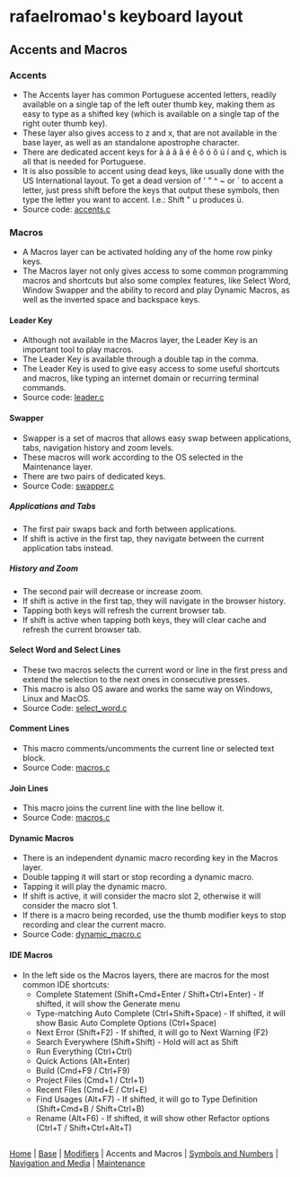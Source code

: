 # rafaelromao's keyboard layout

## Accents and Macros

### Accents
- The Accents layer has common Portuguese accented letters, readily available on a single tap of the left outer thumb key, making them as easy to type as a shifted key (which is available on a single tap of the right outer thumb key).
- These layer also gives access to z and x, that are not available in the base layer, as well as an standalone apostrophe character.
- There are dedicated accent keys for à á ã â é ê õ ó ô ú í and ç, which is all that is needed for Portuguese.
- It is also possible to accent using dead keys, like usually done with the US International layout. To get a dead version of ' " ^ ~ or ` to accent a letter, just press shift before the keys that output these symbols, then type the letter you want to accent. I.e.: Shift " u produces ü. 
- Source code: [accents.c](../src/qmk/users/rafaelromao/features/accents.c)

### Macros
- A Macros layer can be activated holding any of the home row pinky keys.
- The Macros layer not only gives access to some common programming macros and shortcuts but also some complex features, like Select Word, Window Swapper and the ability to record and play Dynamic Macros, as well as the inverted space and backspace keys.

#### Leader Key
- Although not available in the Macros layer, the Leader Key is an important tool to play macros.
- The Leader Key is available through a double tap in the comma.
- The Leader Key is used to give easy access to some useful shortcuts and macros, like typing an internet domain or recurring terminal commands.
- Source code: [leader.c](../src/qmk/users/rafaelromao/features/leader.c)

#### Swapper
- Swapper is a set of macros that allows easy swap between applications, tabs, navigation history and zoom levels.
- These macros will work according to the OS selected in the Maintenance layer.
- There are two pairs of dedicated keys.
- Source Code: [swapper.c](../src/qmk/users/rafaelromao/features/swapper.c)
##### Applications and Tabs
- The first pair swaps back and forth between applications.
- If shift is active in the first tap, they navigate between the current application tabs instead.
##### History and Zoom
- The second pair will decrease or increase zoom.
- If shift is active in the first tap, they will navigate in the browser history.
- Tapping both keys will refresh the current browser tab.
- If shift is active when tapping both keys, they will clear cache and refresh the current browser tab.

#### Select Word and Select Lines
- These two macros selects the current word or line in the first press and extend the selection to the next ones in consecutive presses.
- This macro is also OS aware and works the same way on Windows, Linux and MacOS.
- Source Code: [select_word.c](../src/qmk/users/rafaelromao/features/select_word.c)

#### Comment Lines
- This macro comments/uncomments the current line or selected text block.
- Source Code: [macros.c](../src/qmk/users/rafaelromao/features/macros.c)

#### Join Lines
- This macro joins the current line with the line bellow it.
- Source Code: [macros.c](../src/qmk/users/rafaelromao/features/macros.c)

#### Dynamic Macros
- There is an independent dynamic macro recording key in the Macros layer.
- Double tapping it will start or stop recording a dynamic macro.
- Tapping it will play the dynamic macro.
- If shift is active, it will consider the macro slot 2, otherwise it will consider the macro slot 1.
- If there is a macro being recorded, use the thumb modifier keys to stop recording and clear the current macro.
- Source Code: [dynamic_macro.c](../src/qmk/users/rafaelromao/features/dynamic_macro.c)

#### IDE Macros
- In the left side os the Macros layers, there are macros for the most common IDE shortcuts:
    - Complete Statement (Shift+Cmd+Enter / Shift+Ctrl+Enter) - If shifted, it will show the Generate menu
    - Type-matching Auto Complete (Ctrl+Shift+Space) - If shifted, it will show Basic Auto Complete Options (Ctrl+Space)
    - Next Error (Shift+F2) - If shifted, it will go to Next Warning (F2)
    - Search Everywhere (Shift+Shift) - Hold will act as Shift
    - Run Everything (Ctrl+Ctrl)
    - Quick Actions (Alt+Enter)
    - Build (Cmd+F9 / Ctrl+F9)
    - Project Files (Cmd+1 / Ctrl+1)
    - Recent Files (Cmd+E / Ctrl+E)
    - Find Usages (Alt+F7) - If shifted, it will go to Type Definition (Shift+Cmd+B / Shift+Ctrl+B)
    - Rename (Alt+F6) - If shifted, it will show other Refactor options (Ctrl+T / Shift+Ctrl+Alt+T)

##
[Home](../readme.md) | 
[Base](base.md) |
[Modifiers](modifiers.md) |
Accents and Macros |
[Symbols and Numbers](symbols.md) |
[Navigation and Media](navigation.md) |
[Maintenance](maintenance.md)
